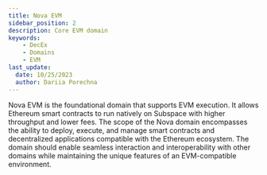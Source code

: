 ```yaml
---
title: Nova EVM
sidebar_position: 2
description: Core EVM domain
keywords:
    - DecEx
    - Domains
    - EVM
last_update:
  date: 10/25/2023
  author: Dariia Porechna
---
```


Nova EVM is the foundational domain that supports EVM execution. It allows Ethereum smart contracts to run natively on Subspace with higher throughput and lower fees.
The scope of the Nova domain encompasses the ability to deploy, execute, and manage smart contracts and decentralized applications compatible with the Ethereum ecosystem. The domain should enable seamless interaction and interoperability with other domains while maintaining the unique features of an EVM-compatible environment.
